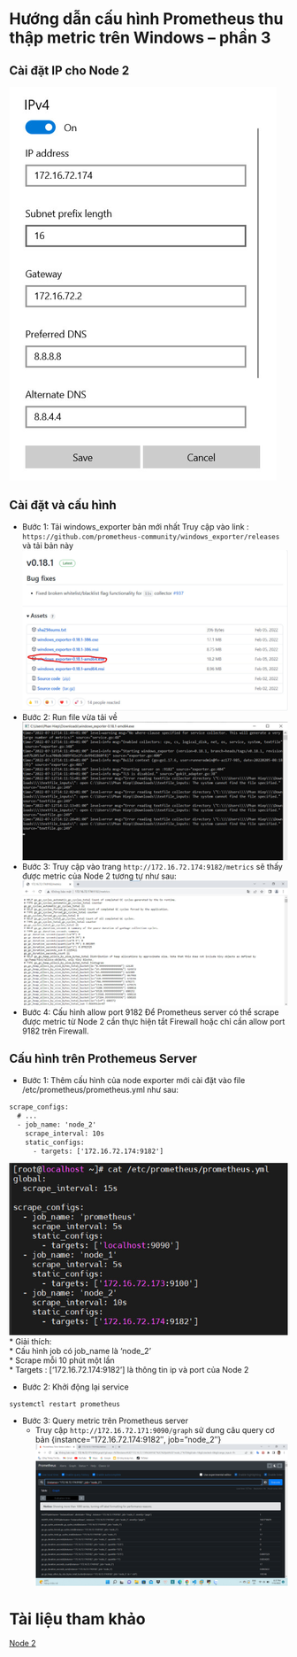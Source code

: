 # Hướng dẫn cấu hình Prometheus thu thập metric trên Windows – phần 3
## Cài đặt IP cho Node 2
![](../C%C3%A0i%20%C4%91%E1%BA%B7t%20Prometheus/image/ima17.jpg)        
## Cài đặt và cấu hình 
* Bước 1: Tải windows_exporter bản mới nhất
    Truy cập vào link : `https://github.com/prometheus-community/windows_exporter/releases`  và tải bản này
![](../C%C3%A0i%20%C4%91%E1%BA%B7t%20Prometheus/image/ima18.jpg)           
* Bước 2: Run file vừa tải về
![](../C%C3%A0i%20%C4%91%E1%BA%B7t%20Prometheus/image/ima19.jpg)   
* Bước 3: Truy cập vào trang `http://172.16.72.174:9182/metrics` sẽ thấy được metric của Node 2 tương tự như sau:
![](../C%C3%A0i%20%C4%91%E1%BA%B7t%20Prometheus/image/ima20.jpg)      
* Bước 4: Cấu hình allow port 9182
    Để Prometheus server có thể scrape được metric từ Node 2 cần thực hiện tắt Firewall hoặc chỉ cần allow port 9182 trên Firewall.

## Cấu hình trên Prothemeus Server
* Bước 1: Thêm cấu hình của node exporter mới cài đặt vào file /etc/prometheus/prometheus.yml như sau:
```
scrape_configs:
  # ...
  - job_name: 'node_2'
    scrape_interval: 10s
    static_configs:
      - targets: ['172.16.72.174:9182']
```
![](../C%C3%A0i%20%C4%91%E1%BA%B7t%20Prometheus/image/ima21.jpg)    
    * Giải thích:    
        * Cấu hình job có job_name là ‘node_2’     
        * Scrape mỗi 10 phút một lần        
        * Targets : [‘172.16.72.174:9182’] là thông tin ip và port của Node 2
* Bước 2: Khởi động lại service
```
systemctl restart prometheus
```
* Bước 3: Query metric trên Prometheus server        
    * Truy cập `http://172.16.72.171:9090/graph` sử dung câu query cơ bản {instance=”172.16.72.174:9182″, job=”node_2″} 
![](../C%C3%A0i%20%C4%91%E1%BA%B7t%20Prometheus/image/ima22.png)

# Tài liệu tham khảo 
[Node 2](https://hocchudong.com/huong-dan-cau-hinh-prometheus-thu-thap-metric-tren-windows-phan-3/)